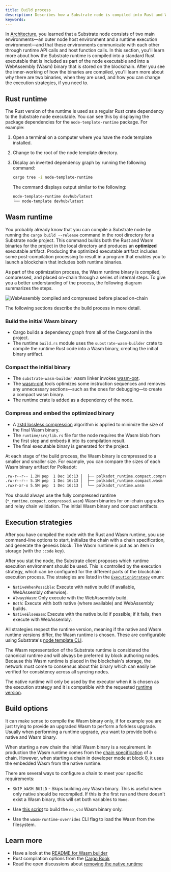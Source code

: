 ```yaml
---
title: Build process
description: Describes how a Substrate node is compiled into Rust and WebAssembly binaries and how the binaries are used to execute calls into the Substrate runtime.
keywords:
---
```


In [Architecture](/main-docs/fundamentals/architecture), you learned that a Substrate node consists of two main environments—an outer node host environment and a runtime execution environment—and that these environments communicate with each other through runtime API calls and host function calls.
In this section, you'll learn more about how the Substrate runtime is compiled into a standard Rust executable that is included as part of the node executable and into a WebAssembly (Wasm) binary that is stored on the blockchain.
After you see the inner-working of how the binaries are compiled, you'll learn more about why there are two binaries, when they are used, and how you can change the execution strategies, if you need to.

## Rust runtime

The Rust version of the runtime is used as a regular Rust crate dependency to the Substrate node executable.
You can see this by displaying the package dependencies for the `node-template-runtime` package.
For example:

1. Open a terminal on a computer where you have the node template installed.

1. Change to the root of the node template directory.

1. Display an inverted dependency graph by running the following command:

    ```bash
    cargo tree -i node-template-runtime
    ```

    The command displays output similar to the following:

    ```bash
    node-template-runtime devhub/latest
    └── node-template devhub/latest
    ```

## Wasm runtime

You probably already know that you can compile a Substrate node by running the `cargo build --release` command in the root directory for a Substrate node project.
This command builds both the Rust and Wasm binaries for the project in the local directory and produces an **optimized** executable artifact.
Producing the optimized executable artifact includes some post-compilation processing to result in a program that enables you to launch a blockchain that includes both runtime binaries.

As part of the optimization process, the Wasm runtime binary is compiled, compressed, and placed on-chain through a series of internal steps.
To give you a better understanding of the process, the following diagram summarizes the steps.

![WebAssembly compiled and compressed before placed on-chain](/media/images/docs/main-docs/node-executable.png)

The following sections describe the build process in more detail.

### Build the initial Wasm binary

- Cargo builds a dependency graph from all of the Cargo.toml in the project.
- The runtime `build.rs` module uses the `substrate-wasm-builder` crate to compile the runtime Rust code into a Wasm binary, creating the initial binary artifact.

### Compact the initial binary

- The `substrate-wasm-builder` wasm linker invokes [wasm-opt](https://www.npmjs.com/package/wasm-opt).
- The [wasm-opt](https://www.npmjs.com/package/wasm-opt) tools optimizes some instruction sequences and removes any unnecessary sections—such as the ones for debugging—to create a compact wasm binary.
- The runtime crate is added as a dependency of the node.

### Compress and embed the optimized binary

- A [zstd lossless compression](https://en.wikipedia.org/wiki/Zstandard) algorithm is applied to minimize the size of the final Wasm binary.
- The `runtime/src/lib.rs` file for the node requires the Wasm blob from the first step and embeds it into its compilation result.
- The final executable binary is generated for the project.

At each stage of the build process, the Wasm binary is compressed to a smaller and smaller size.
For example, you can compare the sizes of each Wasm binary artifact for Polkadot:

```bash
.rw-r--r-- 1.2M pep  1 Dec 16:13 │  ├── polkadot_runtime.compact.compressed.wasm
.rw-r--r-- 5.1M pep  1 Dec 16:13 │  ├── polkadot_runtime.compact.wasm
.rwxr-xr-x 5.5M pep  1 Dec 16:13 │  └── polkadot_runtime.wasm
```

You should always use the fully compressed runtime (`*_runtime.compact.compressed.wasm`) Wasm binaries for on-chain upgrades and relay chain validation.
The initial Wasm binary and compact artifacts.

## Execution strategies

After you have compiled the node with the Rust and Wasm runtime, you use command-line options to start, initialize the chain with a chain specification, and generate the genesis block.
The Wasm runtime is put as an item in storage (with the `:code` key).

After you stat the node, the Substrate client proposes which runtime execution environment should be used.
This is controlled by the execution strategy, which can be configured for the different parts of the blockchain execution process.
The strategies are listed in the [`ExecutionStrategy`](/rustdocs/latest/sp_state_machine/enum.ExecutionStrategy.html) enum:

- `NativeWhenPossible`: Execute with native build (if available, WebAssembly otherwise).
- `AlwaysWasm`: Only execute with the WebAssembly build.
- `Both`: Execute with both native (where available) and WebAssembly builds.
- `NativeElseWasm`: Execute with the native build if possible; if it fails, then execute with WebAssembly.

All strategies respect the runtime version, meaning if the native and Wasm runtime versions differ, the Wasm runtime is chosen.
These are configurable using Substrate's [node template CLI](/reference/command-line-tools/node-template).

The Wasm representation of the Substrate runtime is considered the canonical runtime and will always be preferred by block authoring nodes.
Because this Wasm runtime is placed in the blockchain's storage, the network must come to consensus about this binary which can easily be verified for consistency across all syncing nodes.

The native runtime will only be used by the executor when it is chosen as the execution strategy and it is compatible with the requested [runtime version](/main-docs/build/upgrade/#runtime-versioning).

## Build options

It can make sense to compile the Wasm binary only, if for example you are just trying to provide an upgraded Wasm to perform a forkless upgrade. 
Usually when performing a runtime upgrade, you want to provide both a native and Wasm binary.

When starting a new chain the initial Wasm binary is a requirement. 
In production the Wasm runtime comes from the [chain specification](/main-docs/build/chain-spec) of a chain.
However, when starting a chain in developer mode at block 0, it uses the embedded Wasm from the native runtime.

There are several ways to configure a chain to meet your specific requirements:

- `SKIP_WASM_BUILD` - Skips building any Wasm binary. This is useful when only native should be recompiled.
    If this is the first run and there doesn't exist a Wasm binary, this will set both variables to `None`.

- Use [this script](https://github.com/paritytech/substrate/blob/master/.maintain/build-only-wasm.sh) to build the `no_std` Wasm binary only. 

- Use the `wasm-runtime-overrides` CLI flag to load the Wasm from the filesystem.

## Learn more

- Have a look at the [README for Wasm builder](https://github.com/paritytech/substrate/blob/master/utils/wasm-builder/README.md)
- Rust compilation options from the [Cargo Book](https://doc.rust-lang.org/cargo/commands/cargo-build.html#compilation-options)
- Read the open discussions about [removing the native runtime](https://github.com/paritytech/substrate/issues/10579)
